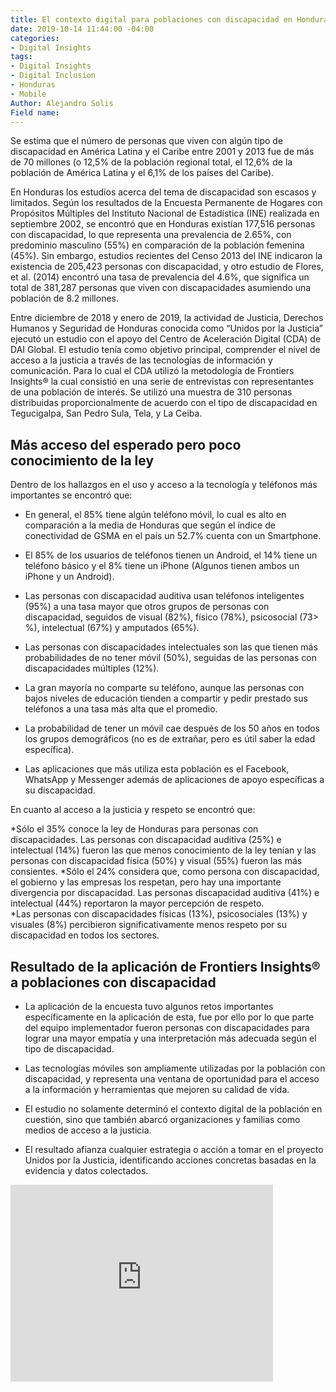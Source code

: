 ```yaml
---
title: El contexto digital para poblaciones con discapacidad en Honduras
date: 2019-10-14 11:44:00 -04:00
categories:
- Digital Insights
tags:
- Digital Insights
- Digital Inclusion
- Honduras
- Mobile
Author: Alejandro Solis
Field name: 
---
```


Se estima que el número de personas que viven con algún tipo de discapacidad en América Latina y el Caribe entre 2001 y 2013 fue de más de 70 millones (o 12,5% de la población regional total, el 12,6% de la población de América Latina y el 6,1% de los países del Caribe).

En Honduras los estudios acerca del tema de discapacidad son escasos y limitados. Según los resultados de la Encuesta Permanente de Hogares con Propósitos Múltiples del Instituto Nacional de Estadística (INE) realizada en septiembre 2002, se encontró que en Honduras existían 177,516 personas con discapacidad, lo que representa una prevalencia de 2.65%, con predominio masculino (55%) en comparación de la población femenina (45%). Sin embargo, estudios recientes del Censo 2013 del INE indicaron la existencia de 205,423 personas con discapacidad, y otro estudio de Flores, et al. (2014) encontró una tasa de prevalencia del 4.6%, que significa un total de 381,287 personas que viven con discapacidades asumiendo una población de 8.2 millones.

Entre diciembre de 2018 y enero de 2019, la actividad de Justicia, Derechos Humanos y Seguridad de Honduras conocida como “Unidos por la Justicia” ejecutó un estudio con el apoyo del Centro de Aceleración Digital (CDA) de DAI Global. El estudio tenía como objetivo principal, comprender el nivel de acceso a la justicia a través de las tecnologías de información y comunicación. Para lo cual el CDA utilizó la metodología de Frontiers Insights® la cual consistió en una serie de entrevistas con representantes de una población de interés. Se utilizó una muestra de 310 personas distribuidas proporcionalmente de acuerdo con el tipo de discapacidad en Tegucigalpa, San Pedro Sula, Tela, y La Ceiba.

## Más acceso del esperado pero poco conocimiento de la ley

Dentro de los hallazgos en el uso y acceso a la tecnología y teléfonos más importantes se encontró que:

* En general, el 85% tiene algún teléfono móvil, lo cual es alto en comparación a la media de Honduras que según el índice de conectividad de GSMA  en el país un 52.7% cuenta con un Smartphone.

* El 85% de los usuarios de teléfonos tienen un Android, el 14% tiene un teléfono básico y el 8% tiene un iPhone (Algunos tienen ambos un iPhone y un Android).

* Las personas con discapacidad auditiva usan teléfonos inteligentes (95%) a una tasa mayor que otros grupos de personas con discapacidad, seguidos de visual (82%), físico (78%), psicosocial (73> %), intelectual (67%) y amputados (65%).

* Las personas con discapacidades intelectuales son las que tienen más probabilidades de no tener móvil (50%), seguidas de las personas con discapacidades múltiples (12%).

* La gran mayoría no comparte su teléfono, aunque las personas con bajos niveles de educación tienden a compartir y pedir prestado sus teléfonos a una tasa más alta que el promedio.

* La probabilidad de tener un móvil cae después de los 50 años en todos los grupos demográficos (no es de extrañar, pero es útil saber la edad específica).

* Las aplicaciones que más utiliza esta población es el Facebook, WhatsApp y Messenger además de aplicaciones de apoyo específicas a su discapacidad.

En cuanto al acceso a la justicia y respeto se encontró que:

\*Sólo el 35% conoce la ley de Honduras para personas con discapacidades. Las personas con discapacidad auditiva (25%) e intelectual (14%) fueron las que menos conocimiento de la ley tenían y las personas con discapacidad física (50%) y visual (55%) fueron las más consientes.
\*Sólo el 24% considera que, como persona con discapacidad, el gobierno y las empresas los respetan, pero hay una importante divergencia por discapacidad. Las personas discapacidad auditiva (41%) e intelectual (44%) reportaron la mayor percepción de respeto.\
\*Las personas con discapacidades físicas (13%), psicosociales (13%) y visuales (8%) percibieron significativamente menos respeto por su discapacidad en todos los sectores.

## Resultado de la aplicación de Frontiers Insights® a poblaciones con discapacidad

* La aplicación de la encuesta tuvo algunos retos importantes específicamente en la aplicación de esta, fue por ello por lo que parte del equipo implementador fueron personas con discapacidades para lograr una mayor empatía y una interpretación más adecuada según el tipo de discapacidad.

* Las tecnologías móviles son ampliamente utilizadas por la población con discapacidad, y representa una ventana de oportunidad para el acceso a la información y herramientas que mejoren su calidad de vida.

* El estudio no solamente determinó el contexto digital de la población en cuestión, sino que también abarcó organizaciones y familias como medios de acceso a la justicia.

* El resultado afianza cualquier estrategia o acción a tomar en el proyecto Unidos por la Justicia, identificando acciones concretas basadas en la evidencia y datos colectados.

<iframe width="420" height="315" src="http://www.youtube.com/embed/dQw4w9WgXcQ" frameborder="0" allowfullscreen></iframe>



